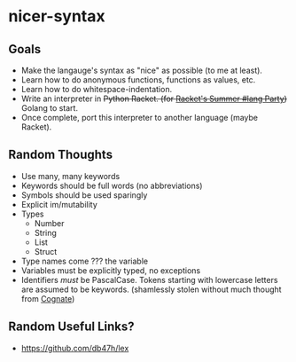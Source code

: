 # nicer-syntax

## Goals

* Make the langauge's syntax as "nice" as possible (to me at least).
* Learn how to do anonymous functions, functions as values, etc.
* Learn how to do whitespace-indentation.
* Write an interpreter in ~~Python Racket. (for [Racket's Summer #lang Party][racket])~~ Golang to start.
* Once complete, port this interpreter to another language (maybe Racket).

## Random Thoughts

* Use many, many keywords
* Keywords should be full words (no abbreviations)
* Symbols should be used sparingly
* Explicit im/mutability
* Types
  * Number
  * String
  * List
  * Struct
* Type names come ??? the variable
* Variables must be explicitly typed, no exceptions
* Identifiers *must* be PascalCase. Tokens starting with lowercase letters are assumed to be keywords. (shamlessly stolen without much thought from [Cognate][cognate])

## Random Useful Links?

* <https://github.com/db47h/lex>

[racket]: https://racket.discourse.group/t/summer-lang-party/1128?u=spdegabrielle
[cognate]: https://cognate-lang.github.io/
